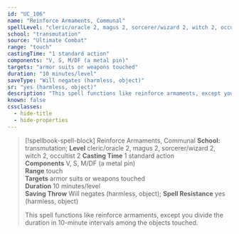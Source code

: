 ```yaml
---
id: "UC_106"
name: "Reinforce Armaments, Communal"
spellLevel: "cleric/oracle 2, magus 2, sorcerer/wizard 2, witch 2, occultist 2"
school: "transmutation"
source: "Ultimate Combat"
range: "touch"
castingTime: "1 standard action"
components: "V, S, M/DF (a metal pin)"
targets: "armor suits or weapons touched"
duration: "10 minutes/level"
saveType: "Will negates (harmless, object)"
sr: "yes (harmless, object)"
description: "This spell functions like reinforce armaments, except you divide the duration in 10-minute intervals among the objects touched."
known: false
cssclasses:
  - hide-title
  - hide-properties
---
```


> [!spellbook-spell-block] Reinforce Armaments, Communal
> **School:** transmutation; **Level** cleric/oracle 2, magus 2, sorcerer/wizard 2, witch 2, occultist 2
> **Casting Time** 1 standard action  
> **Components** V, S, M/DF (a metal pin)  
> **Range** touch  
> **Targets** armor suits or weapons touched  
> **Duration** 10 minutes/level  
> **Saving Throw** Will negates (harmless, object); **Spell Resistance** yes (harmless, object)
> 
> This spell functions like reinforce armaments, except you divide the duration in 10-minute intervals among the objects touched.